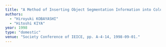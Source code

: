 ```yaml
---
title: "A Method of Inserting Object Segmentation Information into Color Still Images"
authors:
  - "Hiroyuki KOBAYASHI"
  - "Hitoshi KIYA"
year: 1998
type: "domestic"
venue: "Society Conference of IEICE, pp. A-4-14, 1998-09-01."
---
```

